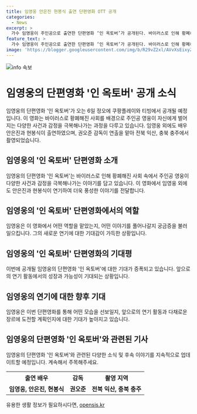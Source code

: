 ```yaml
---
title: 임영웅 안은진 현봉식 출연 단편영화 OTT 공개
categories:
  - News
excerpt: >
  가수 임영웅이 주인공으로 출연한 단편영화 ‘인 옥토버’가 공개된다. 바이러스로 인해 황폐해진 사회를 배경으로, 주인공이 다양한 사건과 감정을 극복하는 이야기를 담았으며, 배우 안은진과 현봉식이 출연했다. 임영웅은 올로케이션으로 촬영된 영화의 모습을 공연 중에도 선보였으며, 향후 연기도 시도할 계획이라고 전했다. 또한, 임영웅의 단편영화는 온기 뮤직비디오 속 장면으로 먼저 공개돼 관심을 모으고 있다.
feature_text: >
  가수 임영웅이 주인공으로 출연한 단편영화 ‘인 옥토버’가 공개된다. 바이러스로 인해 황폐해진 사회를 배경으로, 주인공이 다양한 사건과 감정을 극복하는 이야기를 담았으며, 배우 안은진과 현봉식이 출연했다. 임영웅은 올로케이션으로 촬영된 영화의 모습을 공연 중에도 선보였으며, 향후 연기도 시도할 계획이라고 전했다. 또한, 임영웅의 단편영화는 온기 뮤직비디오 속 장면으로 먼저 공개돼 관심을 모으고 있다.
image: 'https://blogger.googleusercontent.com/img/b/R29vZ2xl/AVvXsEixyZcFfHzMRdzZMjFBmAUKJYCLCGyLL1o632UiGVXcaFdKo_bkvkuCioo0uUKlGfBVcT3P84aROyZIXSBEx3Aw5nCQ3pTgDom1WDC4m8eifvWiAmWEEVb4x6G_l8C0QH225ldMjyaFvpxGEBGNO37VmDTDMHGhJPq73UglMfDca1-0aw/s1600/blogspot.png'
---
```


<p><img src="https://blogger.googleusercontent.com/img/b/R29vZ2xl/AVvXsEixyZcFfHzMRdzZMjFBmAUKJYCLCGyLL1o632UiGVXcaFdKo_bkvkuCioo0uUKlGfBVcT3P84aROyZIXSBEx3Aw5nCQ3pTgDom1WDC4m8eifvWiAmWEEVb4x6G_l8C0QH225ldMjyaFvpxGEBGNO37VmDTDMHGhJPq73UglMfDca1-0aw/s1600/blogspot.png" alt="info 속보" /></p>

<h1>임영웅의 단편영화 '인 옥토버' 공개 소식</h1>

<p data-ke-size="size16">임영웅의 단편영화 '인 옥토버'가 오는 6일 정오에 쿠팡플레이와 티빙에서 공개될 예정입니다. 이 영화는 바이러스로 황폐해진 사회를 배경으로 주인공 영웅이 자신에게 벌어지는 다양한 사건과 감정을 극복해나가는 과정을 다루고 있습니다. 임영웅 외에도 배우 안은진과 현봉식이 출연하였으며, 권오준 감독이 연출을 맡아 전북 익산, 충북 충주에서 촬영되었습니다.</p>

<h2>임영웅의 '인 옥토버' 단편영화 소개</h2>

<p data-ke-size="size16">임영웅의 단편영화 '인 옥토버'는 바이러스로 인해 황폐해진 사회 속에서 주인공 영웅이 다양한 사건과 감정을 극복해나가는 이야기를 담고 있습니다. 이 영화에서 임영웅 외에도 안은진과 현봉식이 연기하여 더욱 풍성한 이야기를 전달합니다.</p>

<h2>임영웅의 '인 옥토버' 단편영화에서의 역할</h2>

<p data-ke-size="size16">임영웅은 이 영화에서 어떤 역할을 맡았는지, 어떤 이야기를 풀어나갈지 궁금증을 불러일으킵니다. 그의 새로운 연기에 대한 기대감이 가득한 상황입니다.</p>

<h2>임영웅의 '인 옥토버' 단편영화의 기대평</h2>

<p data-ke-size="size16">이번에 공개될 임영웅의 단편영화 '인 옥토버'에 대한 기대가 증폭되고 있습니다. 앞으로의 연기 활동에서의 성장과 가능성이 기대되는 상황입니다.</p>

<h2>임영웅의 연기에 대한 향후 기대</h2>

<p data-ke-size="size16">임영웅은 이번 단편영화를 통해 어떤 모습을 선보일지, 앞으로의 연기 활동과 다채로운 장르에 도전할 계획인지에 대한 기대가 높아지고 있습니다.</p>

<h2>임영웅의 단편영화 '인 옥토버'와 관련된 기사</h2>

<p data-ke-size="size16">임영웅의 단편영화 '인 옥토버'와 관련된 다양한 소식 및 후속 이야기를 지속적으로 업데이트할 예정입니다. 계속해서 주목해주세요.</p>

<table>
  <tr>
    <th>출연 배우</th>
    <th>감독</th>
    <th>촬영 지역</th>
  </tr>
  <tr>
    <td style="text-align: center; height: 17px;"><b>임영웅, 안은진, 현봉식</b></td>
    <td style="text-align: center; height: 17px;"><b>권오준</b></td>
    <td style="text-align: center; height: 17px;"><b>전북 익산, 충북 충주</b></td>
  </tr>
</table>

<p data-ke-size="size16"></p>
유용한 생활 정보가 필요하시다면, <a href="https://opensis.kr" rel="dofollow">opensis.kr</a>


